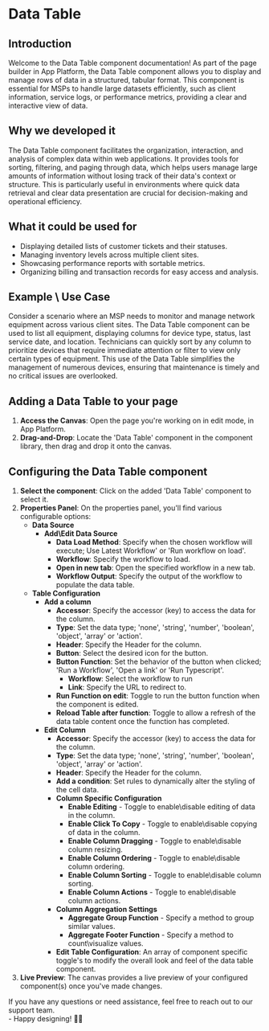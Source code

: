# Data Table

## Introduction

Welcome to the Data Table component documentation! As part of the page builder in App Platform, the Data Table component allows you to display and manage rows of data in a structured, tabular format. This component is essential for MSPs to handle large datasets efficiently, such as client information, service logs, or performance metrics, providing a clear and interactive view of data.

## Why we developed it

The Data Table component facilitates the organization, interaction, and analysis of complex data within web applications. It provides tools for sorting, filtering, and paging through data, which helps users manage large amounts of information without losing track of their data's context or structure. This is particularly useful in environments where quick data retrieval and clear data presentation are crucial for decision-making and operational efficiency.

## What it could be used for

* Displaying detailed lists of customer tickets and their statuses.
* Managing inventory levels across multiple client sites.
* Showcasing performance reports with sortable metrics.
* Organizing billing and transaction records for easy access and analysis.

## **Example \ Use Case**

Consider a scenario where an MSP needs to monitor and manage network equipment across various client sites. The Data Table component can be used to list all equipment, displaying columns for device type, status, last service date, and location. Technicians can quickly sort by any column to prioritize devices that require immediate attention or filter to view only certain types of equipment. This use of the Data Table simplifies the management of numerous devices, ensuring that maintenance is timely and no critical issues are overlooked.

## Adding a Data Table to your page

1. **Access the Canvas**: Open the page you're working on in edit mode, in App Platform.
2. **Drag-and-Drop**: Locate the 'Data Table' component in the component library, then drag and drop it onto the canvas.

## Configuring the Data Table component

1. **Select the component**: Click on the added 'Data Table' component to select it.
2. **Properties Panel**: On the properties panel, you'll find various configurable options:
   * **Data Source**
     * **Add\Edit Data Source**
       * **Data Load Method**: Specify when the chosen workflow will execute; Use Latest Workflow' or 'Run workflow on load'.
       * **Workflow**: Specify the workflow to load.
       * **Open in new tab**: Open the specified workflow in a new tab.
       * **Workflow Output**: Specify the output of the workflow to populate the data table.
   * **Table Configuration**
     * **Add a column**
       * **Accessor**: Specify the accessor (key) to access the data for the column.
       * **Type**: Set the data type; 'none', 'string', 'number', 'boolean', 'object', 'array' or 'action'.
       * **Header**: Specify the Header for the column.
       * **Button**: Select the desired icon for the button.
       * **Button Function**: Set the behavior of the button when clicked; 'Run a Workflow', 'Open a link' or 'Run Typescript'.
         * **Workflow**: Select the workflow to run
         * **Link**: Specify the URL to redirect to.
       * **Run Function on edit**: Toggle to run the button function when the component is edited.
       * **Reload Table after function**: Toggle to allow a refresh of the data table content once the function has completed.
     * **Edit Column**
       * **Accessor**: Specify the accessor (key) to access the data for the column.
       * **Type**: Set the data type; 'none', 'string', 'number', 'boolean', 'object', 'array' or 'action'.
       * **Header**: Specify the Header for the column.
       * **Add a condition**: Set rules to dynamically alter the styling of the cell data.
       * **Column Specific Configuration**
         * **Enable Editing** - Toggle to enable\disable editing of data in the column.
         * **Enable Click To Copy** - Toggle to enable\disable copying of data in the column.
         * **Enable Column Dragging** - Toggle to enable\disable column resizing.
         * **Enable Column Ordering** - Toggle to enable\disable column ordering.
         * **Enable Column Sorting** - Toggle to enable\disable column sorting.
         * **Enable Column Actions** - Toggle to enable\disable column actions.
       * **Column Aggregation Settings**
         * **Aggregate Group Function** - Specify a method to group similar values.
         * **Aggregate Footer Function** - Specify a method to count\visualize values.
       * **Edit Table Configuration**: An array of component specific toggle's to modify the overall look and feel of the data table component.
3. **Live Preview**: The canvas provides a live preview of your configured component(s) once you've made changes.



If you have any questions or need assistance, feel free to reach out to our support team.\
&#x20;\- Happy designing! 🎨🚀
